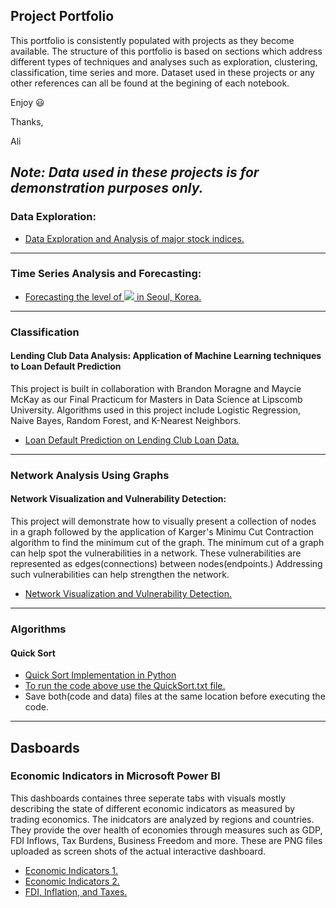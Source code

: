 ## Project Portfolio

This portfolio is consistently populated with projects as they become available. The structure of this portfolio is based on sections which address different types of techniques and analyses such as exploration, clustering, classification, time series and more. Dataset used in these projects or any other references can all be found at the begining of each notebook.

Enjoy :smiley:

Thanks,

Ali

***Note: Data used in these projects is for demonstration purposes only.***
------------------
### Data Exploration:
- [Data Exploration and Analysis of major stock indices.](https://github.com/amuraddd/Project_Portfolio-Ali-Murad/blob/master/Data%20Exploration%20of%20Major%20Stock%20Indices.ipynb)

--------------------
### Time Series Analysis and Forecasting:
- [Forecasting the level of <img src="https://render.githubusercontent.com/render/math?math=SO_{2}"> in Seoul, Korea.](https://github.com/amuraddd/Project_Portfolio-Ali-Murad/blob/master/Air%20Pollution%20in%20Seoul%20Korea.ipynb)

--------------------
### Classification
#### Lending Club Data Analysis: Application of Machine Learning techniques to Loan Default Prediction
This project is built in collaboration with Brandon Moragne and Maycie McKay as our Final Practicum for Masters in Data Science at Lipscomb University. Algorithms used in this project include Logistic Regression, Naive Bayes, Random Forest, and K-Nearest Neighbors.
- [Loan Default Prediction on Lending Club Loan Data.](https://github.com/amuraddd/Project_Portfolio-Ali-Murad/blob/master/LendingClubLoanDefaultPrediction.ipynb)

--------------------
### Network Analysis Using Graphs
#### Network Visualization and Vulnerability Detection:
This project will demonstrate how to visually present a collection of nodes in a graph followed by the application of Karger's Minimu Cut Contraction algorithm to find the minimum cut of the graph. The minimum cut of a graph can help spot the vulnerabilities in a network. These vulnerabilities are represented as edges(connections) between nodes(endpoints.) Addressing such vulnerabilities can help strengthen the network.
- [Network Visualization and Vulnerability Detection.](https://github.com/amuraddd/Project_Portfolio-Ali-Murad/blob/master/Network%20visualization%20and%20Karger's%20Min%20Cut%20Algorithm.ipynb)
--------------------
### Algorithms

#### Quick Sort
- [Quick Sort Implementation in Python](https://github.com/amuraddd/Project_Portfolio-Ali-Murad/blob/master/Quick%20Sort.py)
- [To run the code above use the QuickSort.txt file.](https://github.com/amuraddd/Project_Portfolio-Ali-Murad/blob/master/QuickSort.txt)
- Save both(code and data) files at the same location before executing the code.

--------------------
## Dasboards
### Economic Indicators in Microsoft Power BI
This dashboards containes three seperate tabs with visuals mostly describing the state of different economic indicators as measured by trading economics. The inidcators are analyzed by regions and countries. They provide the over health of economies through measures such as GDP, FDI Inflows, Tax Burdens, Business Freedom and more. These are PNG files uploaded as screen shots of the actual interactive dashboard.
 - [Economic Indicators 1.](https://github.com/amuraddd/Project_Portfolio-Ali-Murad/blob/master/Economic%20Freedom%20and%20FIscal%20Health%20By%20Region.PNG)
 - [Economic Indicators 2.](https://github.com/amuraddd/Project_Portfolio-Ali-Murad/blob/master/Economic%20Freedom%20Indicators.PNG)
 - [FDI, Inflation, and Taxes.](https://github.com/amuraddd/Project_Portfolio-Ali-Murad/blob/master/FDI%2C%20Inflation%2C%20and%20Taxes.PNG)
